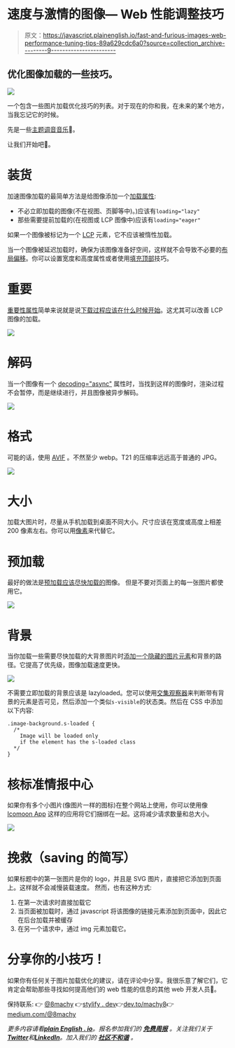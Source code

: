 # 速度与激情的图像— Web 性能调整技巧

> 原文：<https://javascript.plainenglish.io/fast-and-furious-images-web-performance-tuning-tips-89a629cdc6a0?source=collection_archive---------9----------------------->

## 优化图像加载的一些技巧。

![](img/ae99cb302d0545e646a6342eb26a8a8e.png)

一个包含一些图片加载优化技巧的列表。对于现在的你和我，在未来的某个地方，当我忘记它的时候。

先是一些[主题调音音乐](https://youtu.be/3shMD13Y2uU?t=14)🤟。

让我们开始吧🚀。

# 装货

加速图像加载的最简单方法是给图像添加一个[加载属性](https://developer.mozilla.org/en-US/docs/Web/Performance/Lazy_loading):

*   不必立即加载的图像(不在视图、页脚等中)。)应该有`loading="lazy"`
*   那些需要提前加载的(在视图或 LCP 图像中)应该有`loading="eager"`

如果一个图像被标记为一个 [LCP](https://sortable.com/blog/ad-ops/what-is-largest-contentful-paint-lcp/) 元素，它不应该被惰性加载。

当一个图像被延迟加载时，确保为该图像准备好空间，这样就不会导致不必要的[布局偏移](https://web.dev/optimize-cls/)。你可以设置宽度和高度属性或者使用[填充顶部](https://css-tricks.com/preventing-content-reflow-from-lazy-loaded-images/)技巧。

# 重要

[重要性属性](https://developers.google.com/web/updates/2019/02/priority-hints)简单来说就是说[下载过程应该在什么时候开始](https://twitter.com/addyosmani/status/1087614725809160192?lang=cs)。这尤其可以改善 LCP 图像的加载。

![](img/0c4f5ab9ce127f81d37fadf616d72ddb.png)

# 解码

当一个图像有一个 [decoding="async"](https://twitter.com/addyosmani/status/938078402430382080) 属性时，当找到这样的图像时，渲染过程不会暂停，而是继续进行，并且图像被异步解码。

![](img/13806d35ada55c82e5717667d1658c05.png)

# 格式

可能的话，使用 [AVIF](https://avif.io/blog/comparisons/avif-vs-webp/) 。不然至少 webp。T21 的压缩率远远高于普通的 JPG。

![](img/64a965b3a5f380ff8b95b3552a340059.png)

# 大小

加载大图片时，尽量从手机加载到桌面不同大小。尺寸应该在宽度或高度上相差 200 像素左右。你可以用[像素](https://developers.google.com/web/fundamentals/design-and-ux/responsive/images#art_direction_in_responsive_images_with_picture)来代替它。

# 预加载

最好的做法是[预加载应该尽快加载的](https://twitter.com/addyosmani/status/1283295232633659392)图像。
但是不要对页面上的每一张图片都使用它。

![](img/dbe4ef2f21730de065023cfc93a15888.png)

# 背景

当你加载一些需要尽快加载的大背景图片时[添加一个隐藏的图片元素](https://twitter.com/csswizardry/status/1276854595382325248)和背景的路径。它提高了优先级，图像加载速度更快。

![](img/1b7aa0a0524259cfe8899917ba862627.png)

不需要立即加载的背景应该是 lazyloaded。您可以使用[交集观察器](https://blog.logrocket.com/lazy-loading-using-the-intersection-observer-api/)来判断带有背景的元素是否可见，然后添加一个类似`s-visible`的状态类。然后在 CSS 中添加以下内容:

```
.image-background.s-loaded {
  /* 
    Image will be loaded only 
    if the element has the s-loaded class 
  */
}
```

# 核标准情报中心

如果你有多个小图片(像图片一样的图标)在整个网站上使用，你可以使用像 [Icomoon App](https://icomoon.io/) 这样的应用将它们捆绑在一起。这将减少请求数量和总大小。

![](img/617ad7031798836b7f99e9202da83dbe.png)

# 挽救（saving 的简写）

如果标题中的第一张图片是你的 logo，并且是 SVG 图片，直接把它添加到页面上。这样就不会减慢装载速度。
然而，也有这种方式:

1.  在第一次请求时直接加载它
2.  当页面被加载时，通过 javascript 将该图像的链接元素添加到页面中，因此它在后台加载并被缓存
3.  在另一个请求中，通过 img 元素加载它。

# 分享你的小技巧！

如果你有任何关于图片加载优化的建议，请在评论中分享。我很乐意了解它们，它肯定会帮助那些寻找如何提高他们的 web 性能的信息的其他 web 开发人员🙂。

保持联系:
👉 [@8machy](https://twitter.com/8machy)
👉[stylify . dev](https://stylify.dev/)👉[dev.to/machy8](https://dev.to/machy8)👉[medium.com/@8machy](https://medium.com/@8machy)

*更多内容请看*[***plain English . io***](https://plainenglish.io/)*。报名参加我们的* [***免费周报***](http://newsletter.plainenglish.io/) *。关注我们关于*[***Twitter***](https://twitter.com/inPlainEngHQ)*和*[***LinkedIn***](https://www.linkedin.com/company/inplainenglish/)*。加入我们的* [***社区不和谐***](https://discord.gg/GtDtUAvyhW) *。*